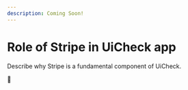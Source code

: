 ```yaml
---
description: Coming Soon!
---
```


# Role of Stripe in UiCheck app

Describe why Stripe is a fundamental component of UiCheck.

🦄

